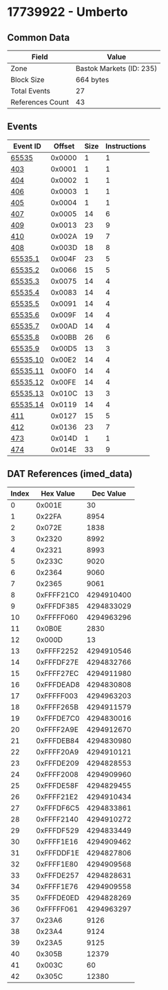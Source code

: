 # 17739922 - Umberto

## Common Data

| Field            | Value                    |
|------------------|--------------------------|
| Zone             | Bastok Markets (ID: 235) |
| Block Size       | 664 bytes                |
| Total Events     | 27                       |
| References Count | 43                       |

## Events

| Event ID                  | Offset   |   Size |   Instructions |
|---------------------------|----------|--------|----------------|
| [65535](./65535.md)       | 0x0000   |      1 |              1 |
| [403](./403.md)           | 0x0001   |      1 |              1 |
| [404](./404.md)           | 0x0002   |      1 |              1 |
| [406](./406.md)           | 0x0003   |      1 |              1 |
| [405](./405.md)           | 0x0004   |      1 |              1 |
| [407](./407.md)           | 0x0005   |     14 |              6 |
| [409](./409.md)           | 0x0013   |     23 |              9 |
| [410](./410.md)           | 0x002A   |     19 |              7 |
| [408](./408.md)           | 0x003D   |     18 |              8 |
| [65535.1](./65535.1.md)   | 0x004F   |     23 |              5 |
| [65535.2](./65535.2.md)   | 0x0066   |     15 |              5 |
| [65535.3](./65535.3.md)   | 0x0075   |     14 |              4 |
| [65535.4](./65535.4.md)   | 0x0083   |     14 |              4 |
| [65535.5](./65535.5.md)   | 0x0091   |     14 |              4 |
| [65535.6](./65535.6.md)   | 0x009F   |     14 |              4 |
| [65535.7](./65535.7.md)   | 0x00AD   |     14 |              4 |
| [65535.8](./65535.8.md)   | 0x00BB   |     26 |              6 |
| [65535.9](./65535.9.md)   | 0x00D5   |     13 |              3 |
| [65535.10](./65535.10.md) | 0x00E2   |     14 |              4 |
| [65535.11](./65535.11.md) | 0x00F0   |     14 |              4 |
| [65535.12](./65535.12.md) | 0x00FE   |     14 |              4 |
| [65535.13](./65535.13.md) | 0x010C   |     13 |              3 |
| [65535.14](./65535.14.md) | 0x0119   |     14 |              4 |
| [411](./411.md)           | 0x0127   |     15 |              5 |
| [412](./412.md)           | 0x0136   |     23 |              7 |
| [473](./473.md)           | 0x014D   |      1 |              1 |
| [474](./474.md)           | 0x014E   |     33 |              9 |

## DAT References (imed_data)

|   Index | Hex Value   |   Dec Value |
|---------|-------------|-------------|
|       0 | 0x001E      |          30 |
|       1 | 0x22FA      |        8954 |
|       2 | 0x072E      |        1838 |
|       3 | 0x2320      |        8992 |
|       4 | 0x2321      |        8993 |
|       5 | 0x233C      |        9020 |
|       6 | 0x2364      |        9060 |
|       7 | 0x2365      |        9061 |
|       8 | 0xFFFF21C0  |  4294910400 |
|       9 | 0xFFFDF385  |  4294833029 |
|      10 | 0xFFFFF060  |  4294963296 |
|      11 | 0x0B0E      |        2830 |
|      12 | 0x000D      |          13 |
|      13 | 0xFFFF2252  |  4294910546 |
|      14 | 0xFFFDF27E  |  4294832766 |
|      15 | 0xFFFF27EC  |  4294911980 |
|      16 | 0xFFFDEAD8  |  4294830808 |
|      17 | 0xFFFFF003  |  4294963203 |
|      18 | 0xFFFF265B  |  4294911579 |
|      19 | 0xFFFDE7C0  |  4294830016 |
|      20 | 0xFFFF2A9E  |  4294912670 |
|      21 | 0xFFFDEB84  |  4294830980 |
|      22 | 0xFFFF20A9  |  4294910121 |
|      23 | 0xFFFDE209  |  4294828553 |
|      24 | 0xFFFF2008  |  4294909960 |
|      25 | 0xFFFDE58F  |  4294829455 |
|      26 | 0xFFFF21E2  |  4294910434 |
|      27 | 0xFFFDF6C5  |  4294833861 |
|      28 | 0xFFFF2140  |  4294910272 |
|      29 | 0xFFFDF529  |  4294833449 |
|      30 | 0xFFFF1E16  |  4294909462 |
|      31 | 0xFFFDDF1E  |  4294827806 |
|      32 | 0xFFFF1E80  |  4294909568 |
|      33 | 0xFFFDE257  |  4294828631 |
|      34 | 0xFFFF1E76  |  4294909558 |
|      35 | 0xFFFDE0ED  |  4294828269 |
|      36 | 0xFFFFF061  |  4294963297 |
|      37 | 0x23A6      |        9126 |
|      38 | 0x23A4      |        9124 |
|      39 | 0x23A5      |        9125 |
|      40 | 0x305B      |       12379 |
|      41 | 0x003C      |          60 |
|      42 | 0x305C      |       12380 |
